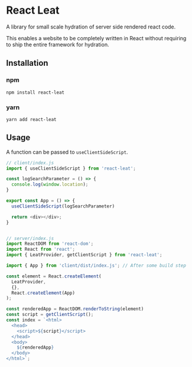 # React Leat

A library for small scale hydration of server side rendered react code.

This enables a website to be completely written in React without requiring to ship the entire framework for hydration.

## Installation

### npm
```
npm install react-leat
```

### yarn
```
yarn add react-leat
```

## Usage
A function can be passed to `useClientSideScript`.


```js
// client/index.js
import { useClientSideScript } from 'react-leat';

const logSearchParameter = () => {
  console.log(window.location);
}

export const App = () => {
  useClientSideScript(logSearchParameter)

  return <div></div>;
}


// server/index.js
import ReactDOM from 'react-dom';
import React from 'react';
import { LeatProvider, getClientScript } from 'react-leat';

import { App } from 'client/dist/index.js'; // After some build step

const element = React.createElement(
  LeatProvider,
  {},
  React.createElement(App)
);

const renderedApp = ReactDOM.renderToString(element)
const script = getClientScript();
const index = `<html>
  <head>
    <script>${script}</script>
  </head>
  <body>
    ${renderedApp}
  </body>
</html>`;
```

